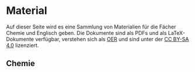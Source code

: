 # Material
Auf dieser Seite wird es eine Sammlung von Materialien für die Fächer Chemie und Englisch geben. Die Dokumente sind als PDFs und als LaTeX-Dokumente verfügbar, verstehen sich als [OER](https://open-educational-resources.de/) und sind unter der [CC BY-SA 4.0](https://creativecommons.org/licenses/by-sa/4.0/) lizenziert.
## Chemie
